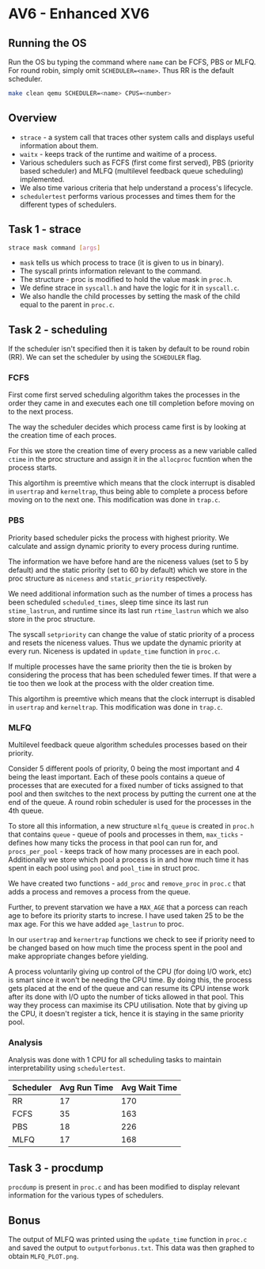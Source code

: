 # AV6 - Enhanced XV6

## Running the OS

Run the OS bu typing the command where `name` can be FCFS, PBS or MLFQ. For round robin, simply omit `SCHEDULER=<name>`. Thus RR is the default scheduler.

```bash
make clean qemu SCHEDULER=<name> CPUS=<number>
```

## Overview

-   `strace` - a system call that traces other system calls and displays useful information about them.
-   `waitx` - keeps track of the runtime and waitime of a process.
-   Various schedulers such as FCFS (first come first served), PBS (priority based scheduler) and MLFQ (multilevel feedback queue scheduling) implemented.
-   We also time various criteria that help understand a process's lifecycle.
-   `schedulertest` performs various processes and times them for the different types of schedulers.

## Task 1 - strace

```bash
strace mask command [args]
```

-   `mask` tells us which process to trace (it is given to us in binary).
-   The syscall prints information relevant to the command.
-   The structure - proc is modified to hold the value mask in `proc.h`.
-   We define strace in `syscall.h` and have the logic for it in `syscall.c`.
-   We also handle the child processes by setting the mask of the child equal to the parent in `proc.c`.

## Task 2 - scheduling

If the scheduler isn't specified then it is taken by default to be round robin (RR). We can set the scheduler by using the `SCHEDULER` flag.

### FCFS

First come first served scheduling algorithm takes the processes in the order they came in and executes each one till completion before moving on to the next process.

The way the scheduler decides which process came first is by looking at the creation time of each proces.

For this we store the creation time of every process as a new variable called `ctime` in the proc structure and assign it in the `allocproc` fucntion when the process starts.

This algortihm is preemtive which means that the clock interrupt is disabled in `usertrap` and `kerneltrap`, thus being able to complete a process before moving on to the next one. This modification was done in `trap.c`.

### PBS

Priority based scheduler picks the process with highest priority. We calculate and assign dynamic priority to every process during runtime.

The information we have before hand are the niceness values (set to 5 by default) and the static priority (set to 60 by default) which we store in the proc structure as `niceness` and `static_priority` respectively.

We need additional information such as the number of times a process has been scheduled `scheduled_times`, sleep time since its last run `stime_lastrun`, and runtime since its last run `rtime_lastrun` which we also store in the proc structure.

The syscall `setpriority` can change the value of static priority of a process and resets the niceness values. Thus we update the dynamic priority at every run. Niceness is updated in `update_time` function in `proc.c`.

If multiple processes have the same priority then the tie is broken by considering the process that has been scheduled fewer times. If that were a tie too then we look at the process with the older creation time.

This algortihm is preemtive which means that the clock interrupt is disabled in `usertrap` and `kerneltrap`. This modification was done in `trap.c`.

### MLFQ

Multilevel feedback queue algorithm schedules processes based on their priority.

Consider 5 different pools of priority, 0 being the most important and 4 being the least important. Each of these pools contains a queue of processes that are executed for a fixed number of ticks assigned to that pool and then switches to the next process by putting the current one at the end of the queue. A round robin scheduler is used for the processes in the 4th queue.

To store all this information, a new structure `mlfq_queue` is created in `proc.h` that contains `queue` - queue of pools and processes in them, `max_ticks` - defines how many ticks the process in that pool can run for, and `procs_per_pool` - keeps track of how many processes are in each pool. Additionally we store which pool a process is in and how much time it has spent in each pool using `pool` and `pool_time` in struct proc.

We have created two functions - `add_proc` and `remove_proc` in `proc.c` that adds a process and removes a process from the queue.

Further, to prevent starvation we have a `MAX_AGE` that a porcess can reach age to before its priority starts to increse. I have used taken 25 to be the max age. For this we have added `age_lastrun` to proc.

In our `usertrap` and `kernertrap` functions we check to see if priority need to be changed based on how much time the process spent in the pool and make appropriate changes before yielding.

A process voluntarily giving up control of the CPU (for doing I/O work, etc) is smart since it won't be needing the CPU time. By doing this, the process gets placed at the end of the queue and can resume its CPU intense work after its done with I/O upto the number of ticks allowed in that pool. This way they process can maximise its CPU utilisation. Note that by giving up the CPU, it doesn't register a tick, hence it is staying in the same priority pool.

### Analysis

Analysis was done with 1 CPU for all scheduling tasks to maintain interpretability using `schedulertest`.

| Scheduler | Avg Run Time | Avg Wait Time |
| --------- | ------------ | ------------- |
| RR        | 17           | 170           |
| FCFS      | 35           | 163           |
| PBS       | 18           | 226           |
| MLFQ      | 17           | 168           |

## Task 3 - procdump

`procdump` is present in `proc.c` and has been modified to display relevant information for the various types of schedulers.

## Bonus

The output of MLFQ was printed using the `update_time` function in `proc.c` and saved the output to `outputforbonus.txt`. This data was then graphed to obtain `MLFQ_PLOT.png`.

